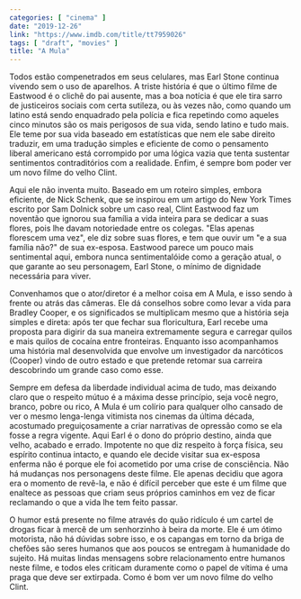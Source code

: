 ```yaml
---
categories: [ "cinema" ]
date: "2019-12-26"
link: "https://www.imdb.com/title/tt7959026"
tags: [ "draft", "movies" ]
title: "A Mula"
---
```

Todos estão compenetrados em seus celulares, mas Earl Stone continua vivendo sem o uso de aparelhos. A triste história é que o último filme de Eastwood é o clichê do pai ausente, mas a boa notícia é que ele tira sarro de justiceiros sociais com certa sutileza, ou às vezes não, como quando um latino está sendo enquadrado pela polícia e fica repetindo como aqueles cinco minutos são os mais perigosos de sua vida, sendo latino e tudo mais. Ele teme por sua vida baseado em estatísticas que nem ele sabe direito traduzir, em uma tradução simples e eficiente de como o pensamento liberal americano está corrompido por uma lógica vazia que tenta sustentar sentimentos contraditórios com a realidade. Enfim, é sempre bom poder ver um novo filme do velho Clint.

Aqui ele não inventa muito. Baseado em um roteiro simples, embora eficiente, de Nick Schenk, que se inspirou em um artigo do New York Times escrito por Sam Dolnick sobre um caso real, Clint Eastwood faz um noventão que ignorou sua família a vida inteira para se dedicar a suas flores, pois lhe davam notoriedade entre os colegas. "Elas apenas florescem uma vez", ele diz sobre suas flores, e tem que ouvir um "e a sua família não?" de sua ex-esposa. Eastwood parece um pouco mais sentimental aqui, embora nunca sentimentalóide como a geração atual, o que garante ao seu personagem, Earl Stone, o mínimo de dignidade necessária para viver.

Convenhamos que o ator/diretor é a melhor coisa em A Mula, e isso sendo à frente ou atrás das câmeras. Ele dá conselhos sobre como levar a vida para Bradley Cooper, e os significados se multiplicam mesmo que a história seja simples e direta: após ter que fechar sua floricultura, Earl recebe uma proposta para digirir da sua maneira extremamente segura e carregar quilos e mais quilos de cocaína entre fronteiras. Enquanto isso acompanhamos uma história mal desenvolvida que envolve um investigador da narcóticos (Cooper) vindo de outro estado e que pretende retomar sua carreira descobrindo um grande caso como esse.

Sempre em defesa da liberdade individual acima de tudo, mas deixando claro que o respeito mútuo é a máxima desse princípio, seja você negro, branco, pobre ou rico, A Mula é um colírio para qualquer olho cansado de ver o mesmo lenga-lenga vitimista nos cinemas da última década, acostumado preguiçosamente a criar narrativas de opressão como se ela fosse a regra vigente. Aqui Earl é o dono do próprio destino, ainda que velho, acabado e errado. Impotente no que diz respeito à força física, seu espírito continua intacto, e quando ele decide visitar sua ex-esposa enferma não é porque ele foi acometido por uma crise de consciência. Não há mudanças nos personagens deste filme. Ele apenas decidiu que agora era o momento de revê-la, e não é difícil perceber que este é um filme que enaltece as pessoas que criam seus próprios caminhos em vez de ficar reclamando o que a vida lhe tem feito passar.

O humor está presente no filme através do quão ridículo é um cartel de drogas ficar à mercê de um senhorzinho à beira da morte. Ele é um ótimo motorista, não há dúvidas sobre isso, e os capangas em torno da briga de chefões são seres humanos que aos poucos se entregam à humanidade do sujeito. Há muitas lindas mensagens sobre relacionamento entre humanos neste filme, e todos eles criticam duramente como o papel de vítima é uma praga que deve ser extirpada. Como é bom ver um novo filme do velho Clint.
